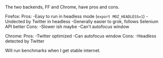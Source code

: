 The two backends, FF and Chrome,
have pros and cons.

Firefox:
Pros: 
    -Easy to run in headless mode (`export MOZ_HEADLESS=1`)
    -Undected by Twitter in headless
    -Generally easier to grok, follows Selenium API better
Cons:
    -Slower ish maybe
    -Can't autofocus window

Chrome:
Pros:
    -Twitter optimized
    -Can autofocus window
Cons:
    -Headless detected by Twitter

Will run benchmarks when I get stable internet.


